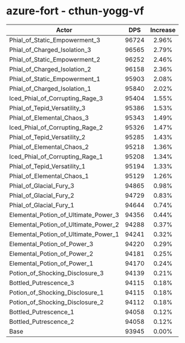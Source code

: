 # azure-fort - cthun-yogg-vf
| Actor | DPS | Increase |
|---|:---:|:---:|
|Phial_of_Static_Empowerment_3|96724|2.96%|
|Phial_of_Charged_Isolation_3|96565|2.79%|
|Phial_of_Static_Empowerment_2|96252|2.46%|
|Phial_of_Charged_Isolation_2|96158|2.36%|
|Phial_of_Static_Empowerment_1|95903|2.08%|
|Phial_of_Charged_Isolation_1|95840|2.02%|
|Iced_Phial_of_Corrupting_Rage_3|95404|1.55%|
|Phial_of_Tepid_Versatility_3|95386|1.53%|
|Phial_of_Elemental_Chaos_3|95343|1.49%|
|Iced_Phial_of_Corrupting_Rage_2|95326|1.47%|
|Phial_of_Tepid_Versatility_2|95285|1.43%|
|Phial_of_Elemental_Chaos_2|95218|1.36%|
|Iced_Phial_of_Corrupting_Rage_1|95208|1.34%|
|Phial_of_Tepid_Versatility_1|95194|1.33%|
|Phial_of_Elemental_Chaos_1|95129|1.26%|
|Phial_of_Glacial_Fury_3|94865|0.98%|
|Phial_of_Glacial_Fury_2|94729|0.83%|
|Phial_of_Glacial_Fury_1|94644|0.74%|
|Elemental_Potion_of_Ultimate_Power_3|94356|0.44%|
|Elemental_Potion_of_Ultimate_Power_2|94288|0.37%|
|Elemental_Potion_of_Ultimate_Power_1|94241|0.32%|
|Elemental_Potion_of_Power_3|94220|0.29%|
|Elemental_Potion_of_Power_2|94181|0.25%|
|Elemental_Potion_of_Power_1|94170|0.24%|
|Potion_of_Shocking_Disclosure_3|94139|0.21%|
|Bottled_Putrescence_3|94115|0.18%|
|Potion_of_Shocking_Disclosure_1|94115|0.18%|
|Potion_of_Shocking_Disclosure_2|94112|0.18%|
|Bottled_Putrescence_1|94058|0.12%|
|Bottled_Putrescence_2|94058|0.12%|
|Base|93945|0.00%|
